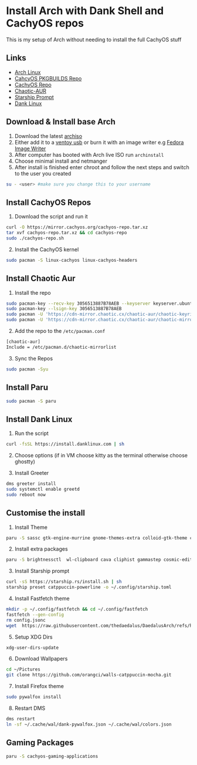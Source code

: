 # Install Arch with Dank Shell and CachyOS repos

This is my setup of Arch without needing to install the full CachyOS stuff

## Links

- [Arch Linux](https://archlinux.org)
- [CahcyOS PKGBUILDS Repo](https://github.com/CachyOS/CachyOS-PKGBUILDS)
- [CachyOS Repo](https://github.com/CachyOS/linux-cachyos)
- [Chaotic-AUR](https://aur.chaotic.cx/docs)
- [Starship Prompt](https://starship.rs)
- [Dank Linux](https://github.com/AvengeMedia/danklinux)

## Download & Install base Arch

1. Download the latest [archiso](https://mirror.aarnet.edu.au/pub/archlinux/iso/)
2. Either add it to a [ventoy usb](https://www.ventoy.net/en/index.html) or burn it with an image writer e.g [Fedora Image Writer](https://mbriza.fedorapeople.org/liveusb-creator.zip)
3. After computer has booted with Arch live ISO run ```archinstall```
4. Choose minimal install and netmanger
5. After install is finished enter chroot and follow the next steps and switch to the user you created

```bash
su - <user> #make sure you change this to your username
```

## Install CachyOS Repos

1. Download the script and run it

```bash
curl -O https://mirror.cachyos.org/cachyos-repo.tar.xz
tar xvf cachyos-repo.tar.xz && cd cachyos-repo
sudo ./cachyos-repo.sh
```

2. Install the CachyOS kernel

```bash
sudo pacman -S linux-cachyos linux-cachyos-headers
```

## Install Chaotic Aur

1. Install the repo

```bash
sudo pacman-key --recv-key 3056513887B78AEB --keyserver keyserver.ubuntu.com
sudo pacman-key --lsign-key 3056513887B78AEB
sudo pacman -U 'https://cdn-mirror.chaotic.cx/chaotic-aur/chaotic-keyring.pkg.tar.zst'
sudo pacman -U 'https://cdn-mirror.chaotic.cx/chaotic-aur/chaotic-mirrorlist.pkg.tar.zst'
```

2. Add the repo to the ```/etc/pacman.conf```

```bash
[chaotic-aur]
Include = /etc/pacman.d/chaotic-mirrorlist
```

3. Sync the Repos

```bash
sudo pacman -Syu
```

## Install Paru

```bash
sudo pacman -S paru
```

## Install Dank Linux

1. Run the script

```bash
curl -fsSL https://install.danklinux.com | sh
```

2. Choose options (if in VM choose kitty as the terminal otherwise choose ghostty)

3. Install Greeter

```bash
dms greeter install
sudo systemctl enable greetd
sudo reboot now
```

## Customise the install

1. Install Theme

```bash
paru -S sassc gtk-engine-murrine gnome-themes-extra colloid-gtk-theme colloid-icon-theme colloid-cursors qt6ct-kde breeze
```

2. Install extra packages

```bash
paru -S brightnessctl  wl-clipboard cava cliphist gammastep cosmic-edit-git cosmic-files-git fastfetch ddcutil imagemagick fzf ttf-meslo-nerd zoxide ripgrep bash-completion multitail tree trash-cli wget firefox cachyos-firefox-settings xdg-user-dirs pipewire-audio python-pywalfox wireplumber pwvucontrol jq grim slurp cachyos-settings inxi spdlog fmt ananicy-cpp cachyos-ananicy-rules wlr-randr bind-tools tealdeer man-db bat eza yazi fd
```

3. Install Starship prompt

```bash
curl -sS https://starship.rs/install.sh | sh
starship preset catppuccin-powerline -o ~/.config/starship.toml
```

4. Install Fastfetch theme

```bash
mkdir -p ~/.config/fastfetch && cd ~/.config/fastfetch
fastfetch --gen-config
rm config.jsonc
wget  https://raw.githubusercontent.com/thedaedalus/DaedalusArch/refs/heads/main/dotfiles/fastfetch/config.jsonc
```

5. Setup XDG Dirs

```bash
xdg-user-dirs-update
```

6. Download Wallpapers

```bash
cd ~/Pictures
git clone https://github.com/orangci/walls-catppuccin-mocha.git
```

7. Install Firefox theme

```bash
sudo pywalfox install
```

8. Restart DMS

```bash
dms restart
ln -sf ~/.cache/wal/dank-pywalfox.json ~/.cache/wal/colors.json
```

## Gaming Packages

```bash
paru -S cachyos-gaming-applications
```
